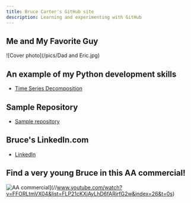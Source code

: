 ```yaml
---
title: Bruce Carter's GitHub site
description: Learning and experimenting with GitHub
---
```


## Me and My Favorite Guy

![Cover photo](/pics/Dad and Eric.jpg)

## An example of my Python development skills

- [Time Series Decomposition](/timeseries/index.md)

## Sample Repository

- [Sample repository](https://github.com/BACTx/sample)

## Bruce's LinkedIn.com

- [LinkedIn](/links/index.md)


## Find a very young Bruce in this AA commercial!

![AA commercial](https://img.youtube.com/vi/FFORLtmVX04/0.jpg)](//www.youtube.com/watch?v=FFORLtmVX04&list=FLP21cKXjAyLhD6fARirfG2w&index=26&t=0s)
